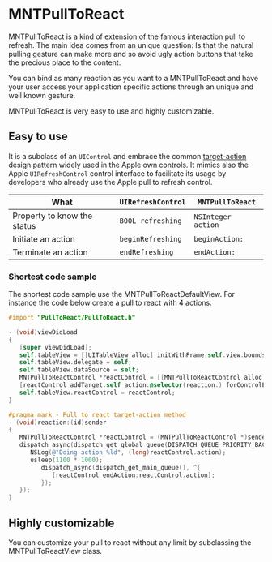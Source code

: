 MNTPullToReact
==============
MNTPullToReact is a kind of extension of the famous interaction pull to refresh. The main idea comes from an unique question: Is that the natural pulling gesture can make more and so avoid ugly action buttons that take the precious place to the content.

You can bind as many reaction as you want to a MNTPullToReact and have your user access your application specific actions through an unique and well known gesture.

MNTPullToReact is very easy to use and highly customizable.

## Easy to use
It is a subclass of an `UIControl` and embrace the common [target-action](https://developer.apple.com/library/ios/documentation/general/conceptual/Devpedia-CocoaApp/TargetAction.html) design pattern widely used in the Apple own controls. It mimics also the Apple `UIRefreshControl` control interface to facilitate its usage by developers who already use the Apple pull to refresh control.

| What                        | `UIRefreshControl` | `MNTPullToReact`   |
| --------------------------- | ------------------ | ------------------ |
| Property to know the status | `BOOL refreshing`  | `NSInteger action` |
| Initiate an action          | `beginRefreshing`  | `beginAction:`     |
| Terminate an action         | `endRefreshing`    | `endAction:`       |

### Shortest code sample
The shortest code sample use the MNTPullToReactDefaultView. For instance the code below create a pull to react with 4 actions.

``` objective-c
#import "PullToReact/PullToReact.h"

- (void)viewDidLoad
{
   [super viewDidLoad];
   self.tableView = [[UITableView alloc] initWithFrame:self.view.bounds];
   self.tableView.delegate = self;
   self.tableView.dataSource = self;
   MNTPullToReactControl *reactControl = [[MNTPullToReactControl alloc] initWithNumberOfActions:4];
   [reactControl addTarget:self action:@selector(reaction:) forControlEvents:UIControlEventValueChanged];
   self.tableView.reactControl = reactControl;
}

#pragma mark - Pull to react target-action method
- (void)reaction:(id)sender
{
   MNTPullToReactControl *reactControl = (MNTPullToReactControl *)sender;
   dispatch_async(dispatch_get_global_queue(DISPATCH_QUEUE_PRIORITY_BACKGROUND, 0), ^{
      NSLog(@"Doing action %ld", (long)reactControl.action);
      usleep(1100 * 1000);
         dispatch_async(dispatch_get_main_queue(), ^{
            [reactControl endAction:reactControl.action];
         });
   });
}
```

## Highly customizable
You can customize your pull to react without any limit by subclassing the MNTPullToReactView class.


